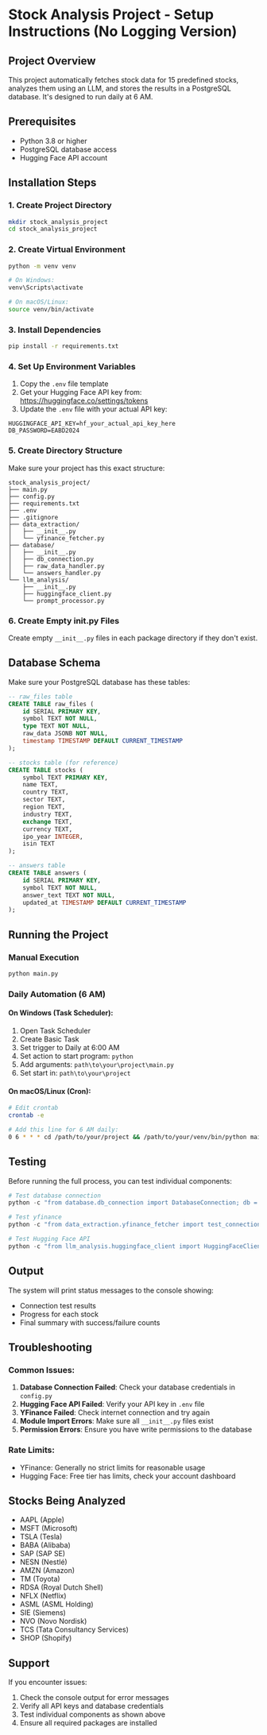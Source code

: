 # Stock Analysis Project - Setup Instructions (No Logging Version)

## Project Overview
This project automatically fetches stock data for 15 predefined stocks, analyzes them using an LLM, and stores the results in a PostgreSQL database. It's designed to run daily at 6 AM.

## Prerequisites
- Python 3.8 or higher
- PostgreSQL database access
- Hugging Face API account

## Installation Steps

### 1. Create Project Directory
```bash
mkdir stock_analysis_project
cd stock_analysis_project
```

### 2. Create Virtual Environment
```bash
python -m venv venv

# On Windows:
venv\Scripts\activate

# On macOS/Linux:
source venv/bin/activate
```

### 3. Install Dependencies
```bash
pip install -r requirements.txt
```

### 4. Set Up Environment Variables
1. Copy the `.env` file template
2. Get your Hugging Face API key from: https://huggingface.co/settings/tokens
3. Update the `.env` file with your actual API key:
```
HUGGINGFACE_API_KEY=hf_your_actual_api_key_here
DB_PASSWORD=EABD2024
```

### 5. Create Directory Structure
Make sure your project has this exact structure:
```
stock_analysis_project/
├── main.py
├── config.py
├── requirements.txt
├── .env
├── .gitignore
├── data_extraction/
│   ├── __init__.py
│   └── yfinance_fetcher.py
├── database/
│   ├── __init__.py
│   ├── db_connection.py
│   ├── raw_data_handler.py
│   └── answers_handler.py
└── llm_analysis/
    ├── __init__.py
    ├── huggingface_client.py
    └── prompt_processor.py
```

### 6. Create Empty __init__.py Files
Create empty `__init__.py` files in each package directory if they don't exist.

## Database Schema
Make sure your PostgreSQL database has these tables:

```sql
-- raw_files table
CREATE TABLE raw_files (
    id SERIAL PRIMARY KEY,
    symbol TEXT NOT NULL,
    type TEXT NOT NULL,
    raw_data JSONB NOT NULL,
    timestamp TIMESTAMP DEFAULT CURRENT_TIMESTAMP
);

-- stocks table (for reference)
CREATE TABLE stocks (
    symbol TEXT PRIMARY KEY,
    name TEXT,
    country TEXT,
    sector TEXT,
    region TEXT,
    industry TEXT,
    exchange TEXT,
    currency TEXT,
    ipo_year INTEGER,
    isin TEXT
);

-- answers table
CREATE TABLE answers (
    id SERIAL PRIMARY KEY,
    symbol TEXT NOT NULL,
    answer_text TEXT NOT NULL,
    updated_at TIMESTAMP DEFAULT CURRENT_TIMESTAMP
);
```

## Running the Project

### Manual Execution
```bash
python main.py
```

### Daily Automation (6 AM)

#### On Windows (Task Scheduler):
1. Open Task Scheduler
2. Create Basic Task
3. Set trigger to Daily at 6:00 AM
4. Set action to start program: `python`
5. Add arguments: `path\to\your\project\main.py`
6. Set start in: `path\to\your\project`

#### On macOS/Linux (Cron):
```bash
# Edit crontab
crontab -e

# Add this line for 6 AM daily:
0 6 * * * cd /path/to/your/project && /path/to/your/venv/bin/python main.py
```

## Testing
Before running the full process, you can test individual components:

```python
# Test database connection
python -c "from database.db_connection import DatabaseConnection; db = DatabaseConnection(); print('DB OK' if db.connect() else 'DB Failed')"

# Test yfinance
python -c "from data_extraction.yfinance_fetcher import test_connection; print('YFinance OK' if test_connection() else 'YFinance Failed')"

# Test Hugging Face API
python -c "from llm_analysis.huggingface_client import HuggingFaceClient; client = HuggingFaceClient(); print('HF OK' if client.test_connection() else 'HF Failed')"
```

## Output
The system will print status messages to the console showing:
- Connection test results
- Progress for each stock
- Final summary with success/failure counts

## Troubleshooting

### Common Issues:
1. **Database Connection Failed**: Check your database credentials in `config.py`
2. **Hugging Face API Failed**: Verify your API key in `.env` file
3. **YFinance Failed**: Check internet connection and try again
4. **Module Import Errors**: Make sure all `__init__.py` files exist
5. **Permission Errors**: Ensure you have write permissions to the database

### Rate Limits:
- YFinance: Generally no strict limits for reasonable usage
- Hugging Face: Free tier has limits, check your account dashboard

## Stocks Being Analyzed
- AAPL (Apple)
- MSFT (Microsoft)
- TSLA (Tesla)
- BABA (Alibaba)
- SAP (SAP SE)
- NESN (Nestlé)
- AMZN (Amazon)
- TM (Toyota)
- RDSA (Royal Dutch Shell)
- NFLX (Netflix)
- ASML (ASML Holding)
- SIE (Siemens)
- NVO (Novo Nordisk)
- TCS (Tata Consultancy Services)
- SHOP (Shopify)

## Support
If you encounter issues:
1. Check the console output for error messages
2. Verify all API keys and database credentials
3. Test individual components as shown above
4. Ensure all required packages are installed